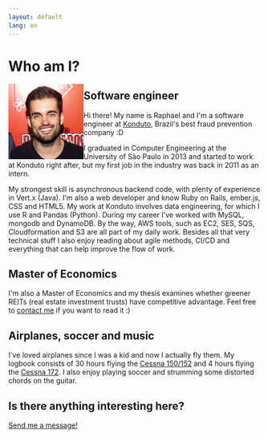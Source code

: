 ```yaml
---
layout: default
lang: en
---
```


<h1>Who am I?</h1>
<img id="picture" align='left' src="/assets/images/eu_2.jpg" width="150px" height="150px" alt="myself">
<div id="bio">
    <h2>Software engineer</h2>
    <p>Hi there! My name is Raphael and I'm a software engineer at <a href="https://www.konduto.com" target="_blank">Konduto</a>, Brazil's best fraud prevention company :D</p>
    <p>
        I graduated in Computer Engineering at the University of São Paulo in 2013 and started to work at Konduto right after, but my first job in the industry was back in 2011 as an intern.
    </p>
    <p>
        My strongest skill is asynchronous backend code, with plenty of experience in Vert.x (Java). I'm also a web developer and know Ruby on Rails, ember.js, CSS and HTML5. My work at Konduto involves data engineering, for which I use R and Pandas (Python). During my career I've worked with MySQL, mongodb and DynamoDB. By the way, AWS tools, such as EC2, SES, SQS, Cloudformation and S3 are all part of my daily work. Besides all that very technical stuff I also enjoy reading about agile methods, CI/CD and everything that can help improve the flow of work.
    </p>
    <h2>Master of Economics</h2>
    <p>
        I'm also a Master of Economics and my thesis examines whether greener REITs (real estate investment trusts) have competitive advantage. Feel free to <a href="/en/contact.html">contact me</a> if you want to read it :)
    </p>
    <h2>Airplanes, soccer and music</h2>
    <p>
    I've loved airplanes since I was a kid and now I actually fly them. My logbook consists of 30 hours flying the <a href="https://en.wikipedia.com/wiki/Cessna_152" target="_blank">Cessna 150/152</a> and 4 hours flying the <a href="https://pt.wikipedia.com/wiki/Cessna_172" target="_blank">Cessna 172</a>. I also enjoy playing soccer and strumming some distorted chords on the guitar.
    </p>
    <h2>Is there anything interesting here?</h2>
    <p>
    <a href="contact.html">Send me a message!</a>
    </p>
</div>
